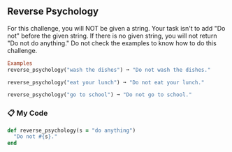 ## Reverse Psychology

For this challenge, you will NOT be given a string. Your task isn't to add "Do not" before the given string. If there is no given string, you will not return "Do not do anything." Do not check the examples to know how to do this challenge.
```ruby
Examples
reverse_psychology("wash the dishes") ➞ "Do not wash the dishes."

reverse_psychology("eat your lunch") ➞ "Do not eat your lunch."

reverse_psychology("go to school") ➞ "Do not go to school."
```
### 📋 My Code
```ruby
def reverse_psychology(s = "do anything")
  "Do not #{s}."
end
```
